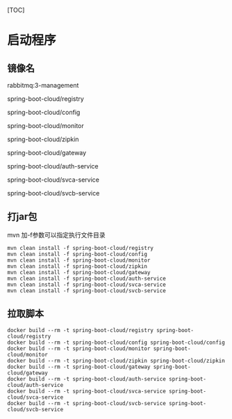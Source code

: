 
[TOC]

# 启动程序

## 镜像名

rabbitmq:3-management

spring-boot-cloud/registry

spring-boot-cloud/config

spring-boot-cloud/monitor

spring-boot-cloud/zipkin

spring-boot-cloud/gateway

spring-boot-cloud/auth-service

spring-boot-cloud/svca-service

spring-boot-cloud/svcb-service

## 打jar包

mvn 加-f参数可以指定执行文件目录

```
mvn clean install -f spring-boot-cloud/registry
mvn clean install -f spring-boot-cloud/config
mvn clean install -f spring-boot-cloud/monitor
mvn clean install -f spring-boot-cloud/zipkin
mvn clean install -f spring-boot-cloud/gateway
mvn clean install -f spring-boot-cloud/auth-service
mvn clean install -f spring-boot-cloud/svca-service
mvn clean install -f spring-boot-cloud/svcb-service
```
## 拉取脚本


```
docker build --rm -t spring-boot-cloud/registry spring-boot-cloud/registry
docker build --rm -t spring-boot-cloud/config spring-boot-cloud/config
docker build --rm -t spring-boot-cloud/monitor spring-boot-cloud/monitor
docker build --rm -t spring-boot-cloud/zipkin spring-boot-cloud/zipkin
docker build --rm -t spring-boot-cloud/gateway spring-boot-cloud/gateway
docker build --rm -t spring-boot-cloud/auth-service spring-boot-cloud/auth-service
docker build --rm -t spring-boot-cloud/svca-service spring-boot-cloud/svca-service
docker build --rm -t spring-boot-cloud/svcb-service spring-boot-cloud/svcb-service
```
